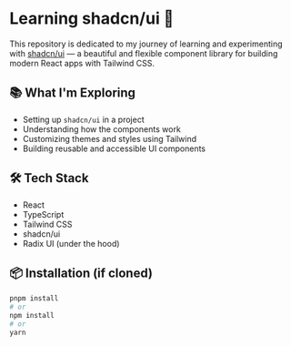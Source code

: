# Learning shadcn/ui 🧪

This repository is dedicated to my journey of learning and experimenting with [shadcn/ui](https://ui.shadcn.com/) — a beautiful and flexible component library for building modern React apps with Tailwind CSS.

## 📚 What I'm Exploring

- Setting up `shadcn/ui` in a project
- Understanding how the components work
- Customizing themes and styles using Tailwind
- Building reusable and accessible UI components

## 🛠 Tech Stack

- React
- TypeScript
- Tailwind CSS
- shadcn/ui
- Radix UI (under the hood)

## 📦 Installation (if cloned)

```bash
pnpm install
# or
npm install
# or
yarn
